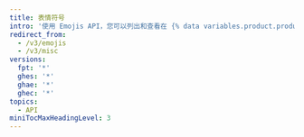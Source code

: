 ```yaml
---
title: 表情符号
intro: '使用 Emojis API，您可以列出和查看在 {% data variables.product.product_name %} 使用的所有可用表情符号。'
redirect_from:
  - /v3/emojis
  - /v3/misc
versions:
  fpt: '*'
  ghes: '*'
  ghae: '*'
  ghec: '*'
topics:
  - API
miniTocMaxHeadingLevel: 3
---
```


<!--
  Operations are automatically generated. Markdown for this page is located in data/reusables/rest-reference/emojis
-->
